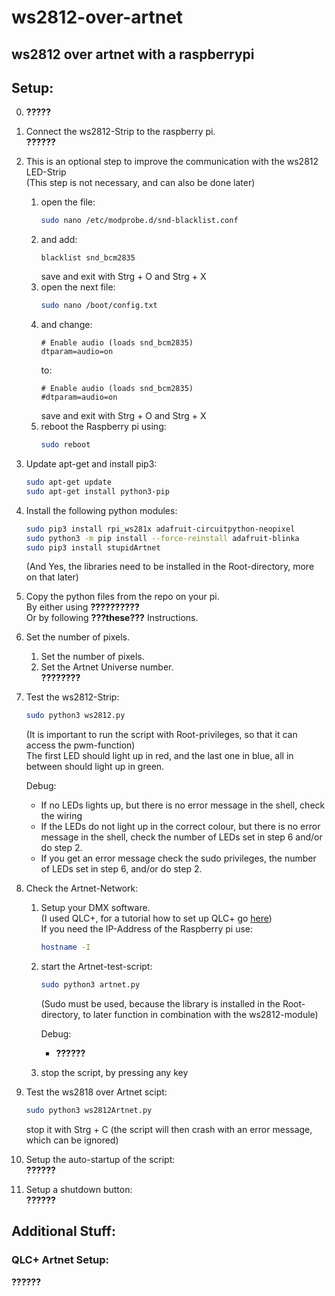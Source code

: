 # ws2812-over-artnet
## ws2812 over artnet with a raspberrypi

## Setup:
0. **?????**
1. Connect the ws2812-Strip to the raspberry pi.  
	**??????**
2. This is an optional step to improve the communication with the ws2812 LED-Strip  
	(This step is not necessary, and can also be done later)  
	1. open the file:  
		```bash
		sudo nano /etc/modprobe.d/snd-blacklist.conf
		```
	2. and add:  
		```
		blacklist snd_bcm2835
		```
		save and exit with Strg + O and Strg + X  
	3. open the next file:  
		```bash
		sudo nano /boot/config.txt
		```
	4. and change:  
		```
		# Enable audio (loads snd_bcm2835)
		dtparam=audio=on
		```
		to:  
		```
		# Enable audio (loads snd_bcm2835)
		#dtparam=audio=on
		```
		save and exit with Strg + O and Strg + X  
	5. reboot the Raspberry pi using:  
		```bash
		sudo reboot
		```
3. Update apt-get and install pip3:  
	```bash
	sudo apt-get update
	sudo apt-get install python3-pip
	```
4. Install the following python modules:  
	```bash
	sudo pip3 install rpi_ws281x adafruit-circuitpython-neopixel
	sudo python3 -m pip install --force-reinstall adafruit-blinka
	sudo pip3 install stupidArtnet
	```
	(And Yes, the libraries need to be installed in the Root-directory, more on that later)  

5. Copy the python files from the repo on your pi.  
	By either using **??????????**  
	Or by following **???these???** Instructions.

6. Set the number of pixels.  
	1. Set the number of pixels.  
	2. Set the Artnet Universe number.  
	**????????**  

7. Test the ws2812-Strip:
	```bash
	sudo python3 ws2812.py
	```
	(It is important to run the script with Root-privileges, so that it can access the pwm-function)  
	The first LED should light up in red, and the last one in blue, all in between should light up in green.  

	Debug:  
	- If no LEDs lights up, but there is no error message in the shell, check the wiring  
	- If the LEDs do not light up in the correct colour, but there is no error message in the shell, check the number of LEDs set in step 6 and/or do step 2.  
	- If you get an error message check the sudo privileges, the number of LEDs set in step 6, and/or do step 2.  

8. Check the Artnet-Network:
	1. Setup your DMX software.  
		(I used QLC+, for a tutorial how to set up QLC+ go [here](#qlc-artnet-setup))  
		If you need the IP-Address of the Raspberry pi use:
		```bash
		hostname -I
		```
	2. start the Artnet-test-script:
		```bash
		sudo python3 artnet.py
		```
		(Sudo must be used, because the library is installed in the Root-directory, to later function in combination with the ws2812-module)  

		Debug:  
		- **??????**  
	3. stop the script, by pressing any key  

9. Test the ws2818 over Artnet scipt:  
	```bash
	sudo python3 ws2812Artnet.py

	```
	stop it with Strg + C (the script will then crash with an error message, which can be ignored)  

10. Setup the auto-startup of the script:  
	**??????**  

11. Setup a shutdown button:  
	**??????**  


## Additional Stuff:
### QLC+ Artnet Setup:
**??????**